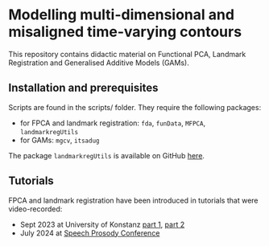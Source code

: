 # Modelling multi-dimensional and misaligned time-varying contours
This repository contains didactic material on Functional PCA, Landmark Registration and Generalised Additive Models (GAMs).

## Installation and prerequisites
Scripts are found in the scripts/ folder. 
They require the following packages:

* for FPCA and landmark registration: `fda`, `funData`, `MFPCA`, `landmarkregUtils`
* for GAMs: `mgcv`, `itsadug`

The package `landmarkregUtils` is available on GitHub [here](https://github.com/uasolo/landmarkregUtils).

## Tutorials

FPCA and landmark registration have been introduced in tutorials that were video-recorded:

* Sept 2023 at University of Konstanz [part 1](https://youtu.be/vVXhmP3FqqE), [part 2](https://youtu.be/qUitXDi5XZs)
* July 2024 at [Speech Prosody Conference](https://www.universiteitleiden.nl/sp2024/program/tutorials#organizer-michele-gubian)


